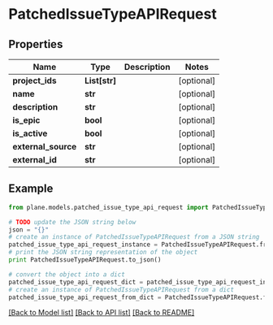 # PatchedIssueTypeAPIRequest


## Properties
Name | Type | Description | Notes
------------ | ------------- | ------------- | -------------
**project_ids** | **List[str]** |  | [optional] 
**name** | **str** |  | [optional] 
**description** | **str** |  | [optional] 
**is_epic** | **bool** |  | [optional] 
**is_active** | **bool** |  | [optional] 
**external_source** | **str** |  | [optional] 
**external_id** | **str** |  | [optional] 

## Example

```python
from plane.models.patched_issue_type_api_request import PatchedIssueTypeAPIRequest

# TODO update the JSON string below
json = "{}"
# create an instance of PatchedIssueTypeAPIRequest from a JSON string
patched_issue_type_api_request_instance = PatchedIssueTypeAPIRequest.from_json(json)
# print the JSON string representation of the object
print PatchedIssueTypeAPIRequest.to_json()

# convert the object into a dict
patched_issue_type_api_request_dict = patched_issue_type_api_request_instance.to_dict()
# create an instance of PatchedIssueTypeAPIRequest from a dict
patched_issue_type_api_request_from_dict = PatchedIssueTypeAPIRequest.from_dict(patched_issue_type_api_request_dict)
```
[[Back to Model list]](../README.md#documentation-for-models) [[Back to API list]](../README.md#documentation-for-api-endpoints) [[Back to README]](../README.md)


